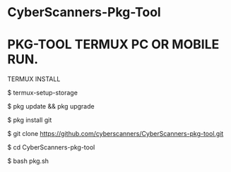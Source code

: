 # CyberScanners-Pkg-Tool


# PKG-TOOL TERMUX PC OR MOBILE RUN.


TERMUX INSTALL

$ termux-setup-storage

$ pkg update && pkg upgrade

$ pkg install git

$ git clone https://github.com/cyberscanners/CyberScanners-pkg-tool.git

$ cd CyberScanners-pkg-tool

$ bash pkg.sh
